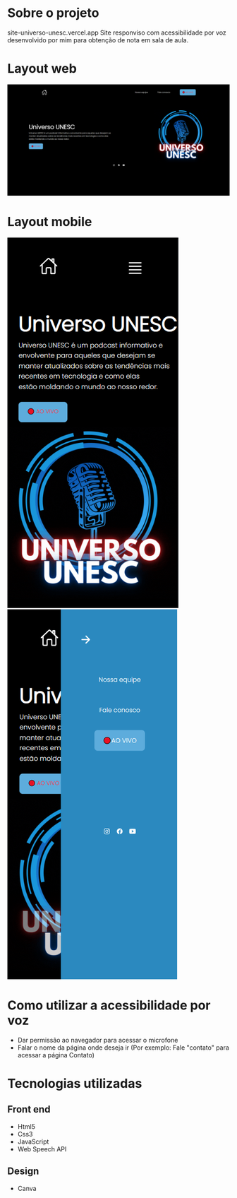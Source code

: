 # Sobre o projeto
site-universo-unesc.vercel.app
Site responviso com acessibilidade por voz desenvolvido por mim para obtenção de nota em sala de aula.

# Layout web
![web](https://github.com/Lucas-Woibau/Site-UNIVERSO-UNESC/blob/master/public/Tela%20Inicial%20(PC).png?raw=true)

# Layout mobile
![mobile 1](https://github.com/Lucas-Woibau/Site-UNIVERSO-UNESC/blob/master/public/Tela%20Inicial%20(Mobile).png?raw=true) ![mobile 2](https://github.com/Lucas-Woibau/Site-UNIVERSO-UNESC/blob/master/public/Menu%20responsivo.png?raw=true)

# Como utilizar a acessibilidade por voz
- Dar permissão ao navegador para acessar o microfone
- Falar o nome da página onde deseja ir (Por exemplo: Fale "contato" para acessar a página Contato)

# Tecnologias utilizadas
## Front end
- Html5 
- Css3 
- JavaScript
- Web Speech API
## Design 
- Canva
